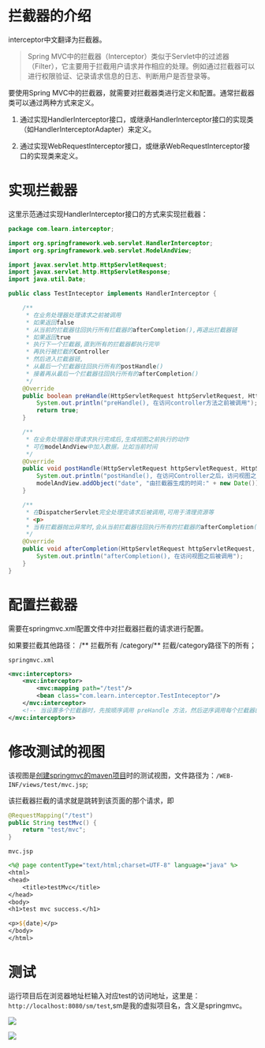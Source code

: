 # 拦截器的介绍

interceptor中文翻译为拦截器。

> Spring MVC中的拦截器（Interceptor）类似于Servlet中的过滤器（Filter），它主要用于拦截用户请求并作相应的处理。例如通过拦截器可以进行权限验证、记录请求信息的日志、判断用户是否登录等。

要使用Spring MVC中的拦截器，就需要对拦截器类进行定义和配置。通常拦截器类可以通过两种方式来定义。

1. 通过实现HandlerInterceptor接口，或继承HandlerInterceptor接口的实现类（如HandlerInterceptorAdapter）来定义。

2. 通过实现WebRequestInterceptor接口，或继承WebRequestInterceptor接口的实现类来定义。

# 实现拦截器

这里示范通过实现HandlerInterceptor接口的方式来实现拦截器：

```java
package com.learn.interceptor;

import org.springframework.web.servlet.HandlerInterceptor;
import org.springframework.web.servlet.ModelAndView;

import javax.servlet.http.HttpServletRequest;
import javax.servlet.http.HttpServletResponse;
import java.util.Date;

public class TestInteceptor implements HandlerInterceptor {

    /**
     * 在业务处理器处理请求之前被调用
     * 如果返回false
     * 从当前的拦截器往回执行所有拦截器的afterCompletion(),再退出拦截器链
     * 如果返回true
     * 执行下一个拦截器,直到所有的拦截器都执行完毕
     * 再执行被拦截的Controller
     * 然后进入拦截器链,
     * 从最后一个拦截器往回执行所有的postHandle()
     * 接着再从最后一个拦截器往回执行所有的afterCompletion()
     */
    @Override
    public boolean preHandle(HttpServletRequest httpServletRequest, HttpServletResponse httpServletResponse, Object o) throws Exception {
        System.out.println("preHandle(), 在访问controller方法之前被调用");
        return true;
    }

    /**
     * 在业务处理器处理请求执行完成后,生成视图之前执行的动作
     * 可在modelAndView中加入数据，比如当前时间
     */
    @Override
    public void postHandle(HttpServletRequest httpServletRequest, HttpServletResponse httpServletResponse, Object o, ModelAndView modelAndView) throws Exception {
        System.out.println("postHandle(), 在访问Controller之后，访问视图之前被调用,这里可以注入一个时间到modelAndView中，用于后续视图显示");
        modelAndView.addObject("date", "由拦截器生成的时间:" + new Date());
    }

    /**
     * 在DispatcherServlet完全处理完请求后被调用,可用于清理资源等
     * <p>
     * 当有拦截器抛出异常时,会从当前拦截器往回执行所有的拦截器的afterCompletion()
     */
    @Override
    public void afterCompletion(HttpServletRequest httpServletRequest, HttpServletResponse httpServletResponse, Object o, Exception e) throws Exception {
        System.out.println("afterCompletion(), 在访问视图之后被调用");
    }
}
```

# 配置拦截器

需要在springmvc.xml配置文件中对拦截器拦截的请求进行配置。

如果要拦截其他路径：
/** 拦截所有
/category/** 拦截/category路径下的所有；

`springmvc.xml`

```xml
<mvc:interceptors>
    <mvc:interceptor>
        <mvc:mapping path="/test"/>
        <bean class="com.learn.interceptor.TestInteceptor"/>
    </mvc:interceptor>
    <!-- 当设置多个拦截器时，先按顺序调用 preHandle 方法，然后逆序调用每个拦截器的 postHandle 和 afterCompletion  方法 -->
</mvc:interceptors>
```

# 修改测试的视图

该视图是[创建springmvc的maven项目](https://github.com/zsy0216/LearnNotes/blob/master/SpringMVC/%E5%88%9B%E5%BB%BAspringmvc%E7%9A%84maven%E9%A1%B9%E7%9B%AE.md)时的测试视图，文件路径为：`/WEB-INF/views/test/mvc.jsp`;

该拦截器拦截的请求就是跳转到该页面的那个请求，即

```java
@RequestMapping("/test")
public String testMvc() {
    return "test/mvc";
}
```

`mvc.jsp`

```jsp
<%@ page contentType="text/html;charset=UTF-8" language="java" %>
<html>
<head>
    <title>testMvc</title>
</head>
<body>
<h1>test mvc success.</h1>

<p>${date}</p>
</body>
</html>

```

# 测试

运行项目后在浏览器地址栏输入对应test的访问地址，这里是：`http://localhost:8080/sm/test`,sm是我的虚拟项目名，含义是springmvc。

![](https://zsy0216.github.io/image/notes/20191208215105.png)

![](https://zsy0216.github.io/image/notes/20191208215143.png)

